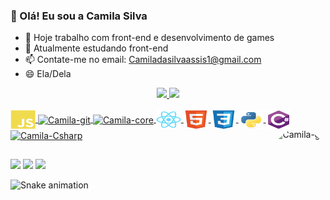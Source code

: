 ### 👋 Olá! Eu sou a Camila Silva

- 🔭 Hoje trabalho com front-end e desenvolvimento de games 
- 🌱 Atualmente estudando front-end
- 📫 Contate-me no email: Camiladasilvaassis1@gmail.com
- 😄 Ela/Dela


<div align="center">
  <a href="https://github.com/CamilaSilva1/">
  <img height="180em" src="https://github-readme-stats.vercel.app/api?username=CamilaSilva1&show_icons=true&theme=radical&include_all_commits=true&count_private=true"/>
  <img height="180em" src="https://github-readme-stats.vercel.app/api/top-langs/?username=CamilaSilva1&layout=compact&langs_count=7&theme=radical"/>
</div>
  
  
 <div style="display: inline_block"><br>
  <img align="center" alt="Camila-Js" height="30" width="40" src="https://raw.githubusercontent.com/devicons/devicon/master/icons/javascript/javascript-plain.svg">
   <img align="center" alt="Camila-git" height="30" width="40" src="https://cdn.jsdelivr.net/gh/devicons/devicon/icons/unity/unity-original.svg">
  <img align="center" alt="Camila-core" height="30" width="40" src="https://cdn.jsdelivr.net/gh/devicons/devicon/icons/dotnetcore/dotnetcore-original.svg">
  <img align="center" alt="Camila-React" height="30" width="40" src="https://raw.githubusercontent.com/devicons/devicon/master/icons/react/react-original.svg">
  <img align="center" alt="Camila-HTML" height="30" width="40" src="https://raw.githubusercontent.com/devicons/devicon/master/icons/html5/html5-original.svg">
  <img align="center" alt="Camila-CSS" height="30" width="40" src="https://raw.githubusercontent.com/devicons/devicon/master/icons/css3/css3-original.svg">
  <img align="center" alt="Camila-Python" height="30" width="40" src="https://raw.githubusercontent.com/devicons/devicon/master/icons/python/python-original.svg">
  <img align="center" alt="Camila-Csharp" height="30" width="40" src="https://raw.githubusercontent.com/devicons/devicon/master/icons/csharp/csharp-original.svg">
   <img align="center" alt="Camila-Csharp" height="30" width="40" src="https://cdn.jsdelivr.net/gh/devicons/devicon/icons/php/php-original.svg">
  <img align="right" alt="Camila-gif" height="150" style="border-radius:50px;" src="https://media.discordapp.net/attachments/571711304985739278/950487472683483217/Webp.net-gifmaker.gif?width=453&height=453">
</div>
  
 ##
  
 <div>

 <a href="https://discord.gg/Camila Silva#4045" target="_blank"><img src="https://img.shields.io/badge/Discord-7289DA?style=for-the-badge&logo=discord&logoColor=white" target="_blank"></a> 
  <a href = "mailto:camiladasilvaassis1@gmail.com"><img src="https://img.shields.io/badge/Gmail-D14836?style=for-the-badge&logo=gmail&logoColor=white" target="_blank"></a>
  <a href="https://www.linkedin.com/in/camila-silva-521b45182/" target="_blank"><img src="https://img.shields.io/badge/-LinkedIn-%230077B5?style=for-the-badge&logo=linkedin&logoColor=white" target="_blank"></a>
   
   ![Snake animation](https://github.com/CamilaSilva1/CamilaSilva1/blob/output/github-contribution-grid-snake.svg)
   
  </div>
 
 
